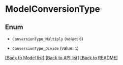 # ModelConversionType


## Enum

* `ConversionType_Multiply` (value: `0`)

* `ConversionType_Divide` (value: `1`)

[[Back to Model list]](../README.md#documentation-for-models) [[Back to API list]](../README.md#documentation-for-api-endpoints) [[Back to README]](../README.md)


